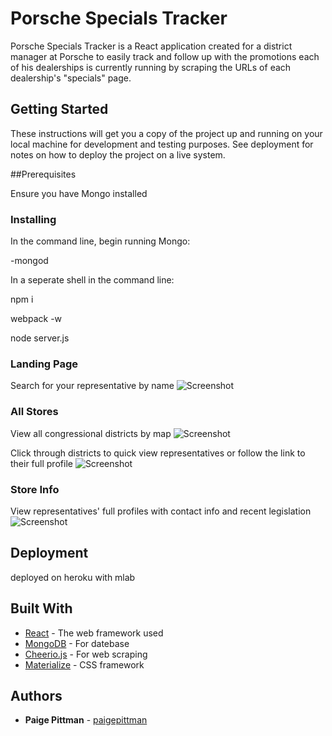 # Porsche Specials Tracker

Porsche Specials Tracker is a React application created for a district manager at Porsche to easily track and follow up with the promotions each of his dealerships is currently running by scraping the URLs of each dealership's "specials" page.

## Getting Started

These instructions will get you a copy of the project up and running on your local machine for development and testing purposes. See deployment for notes on how to deploy the project on a live system.


##Prerequisites

Ensure you have Mongo installed


### Installing

In the command line, begin running Mongo:

-mongod

In a seperate shell in the command line:

npm i

webpack -w

node server.js


### Landing Page

Search for your representative by name
![Screenshot](public/assets/images/landing.png)


### All Stores

View all congressional districts by map
![Screenshot](public/assets/images/map-view.png)

Click through districts to quick view representatives or follow the link to their full profile
![Screenshot](public/assets/images/map-rep.png)


### Store Info

View representatives' full profiles with contact info and recent legislation
![Screenshot](public/assets/images/rep-view.png)


## Deployment

deployed on heroku with mlab

## Built With

* [React](https://facebook.github.io/react/) - The web framework used
* [MongoDB](https://www.mongodb.com/) - For datebase
* [Cheerio.js](https://github.com/cheeriojs/cheerio) - For web scraping
* [Materialize](https://getmdl.io/) - CSS framework


## Authors

* **Paige Pittman** - [paigepittman](https://github.com/paigepittman)
